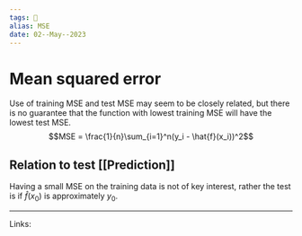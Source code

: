 ```yaml
---
tags: 🌱
alias: MSE
date: 02--May--2023
---
```


# Mean squared error

Use of training MSE and test MSE may seem to be closely related, but there is no guarantee that the function with lowest training MSE will have the lowest test MSE.
$$MSE = \frac{1}{n}\sum_{i=1}^n(y_i - \hat{f}(x_i))^2$$
## Relation to test [[Prediction]]
Having a small MSE on the training data is not of key interest, rather the test is if $\hat{f}(x_0)$ is approximately $y_0$.


---
Links: 